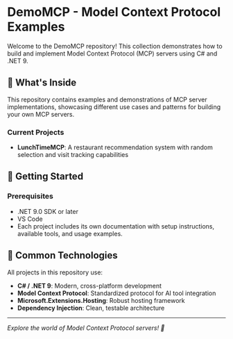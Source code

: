 # DemoMCP - Model Context Protocol Examples

Welcome to the DemoMCP repository! This collection demonstrates how to build and implement Model Context Protocol (MCP) servers using C# and .NET 9.

## 🚀 What's Inside

This repository contains examples and demonstrations of MCP server implementations, showcasing different use cases and patterns for building your own MCP servers.

### Current Projects
- **LunchTimeMCP**: A restaurant recommendation system with random selection and visit tracking capabilities

## 🚀 Getting Started

### Prerequisites
- .NET 9.0 SDK or later
- VS Code
- Each project includes its own documentation with setup instructions, available tools, and usage examples.

## 🔧 Common Technologies

All projects in this repository use:
- **C# / .NET 9**: Modern, cross-platform development
- **Model Context Protocol**: Standardized protocol for AI tool integration
- **Microsoft.Extensions.Hosting**: Robust hosting framework
- **Dependency Injection**: Clean, testable architecture

---

*Explore the world of Model Context Protocol servers! 🚀*